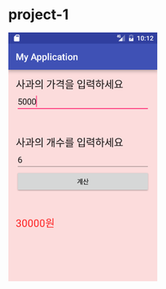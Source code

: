 # project-1

<img src = "https://raw.githubusercontent.com/bhj3729/project-1/309843f5b129d5d9babf2498a1f66624f962aa82/app/pics/device-2016-11-23-191227.png" width="300">
